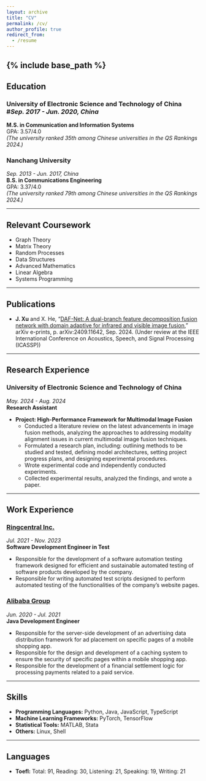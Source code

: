 ```yaml
---
layout: archive
title: "CV"
permalink: /cv/
author_profile: true
redirect_from:
  - /resume
---
```


{% include base_path %}
---

## Education

### University of Electronic Science and Technology of China    #*Sep. 2017 - Jun. 2020, China*    
**M.S. in Communication and Information Systems**  
GPA: 3.57/4.0  
*(The university ranked 35th among Chinese universities in the QS Rankings 2024.)*

### Nanchang University  
*Sep. 2013 - Jun. 2017, China*  
**B.S. in Communications Engineering**  
GPA: 3.37/4.0  
*(The university ranked 79th among Chinese universities in the QS Rankings 2024.)*

---

## Relevant Coursework
- Graph Theory
- Matrix Theory
- Random Processes
- Data Structures
- Advanced Mathematics
- Linear Algebra
- Systems Programming

---

## Publications
- **J. Xu** and X. He, “[DAF-Net: A dual-branch feature decomposition fusion network with domain adaptive for infrared and visible image fusion](https://arxiv.org/abs/2409.11642),” arXiv e-prints, p. arXiv:2409.11642, Sep. 2024. (Under review at the IEEE International Conference on Acoustics, Speech, and Signal Processing (ICASSP))

---

## Research Experience

### University of Electronic Science and Technology of China  
*May. 2024 - Aug. 2024*  
**Research Assistant**

- **Project: High-Performance Framework for Multimodal Image Fusion**
  - Conducted a literature review on the latest advancements in image fusion methods, analyzing the approaches to addressing modality alignment issues in current multimodal image fusion techniques.
  - Formulated a research plan, including: outlining methods to be studied and tested, defining model architectures, setting project progress plans, and designing experimental procedures.
  - Wrote experimental code and independently conducted experiments.
  - Collected experimental results, analyzed the findings, and wrote a paper.

---

## Work Experience

### [Ringcentral Inc.](https://www.ringcentral.com)  
*Jul. 2021 - Nov. 2023*  
**Software Development Engineer in Test**
- Responsible for the development of a software automation testing framework designed for efficient and sustainable automated testing of software products developed by the company.
- Responsible for writing automated test scripts designed to perform automated testing of the functionalities of the company’s website pages.

### [Alibaba Group](https://www.alibaba.com)  
*Jun. 2020 - Jul. 2021*  
**Java Development Engineer**
- Responsible for the server-side development of an advertising data distribution framework for ad placement on specific pages of a mobile shopping app.
- Responsible for the design and development of a caching system to ensure the security of specific pages within a mobile shopping app.
- Responsible for the development of a financial settlement logic for processing payments related to a paid service.

---

## Skills
- **Programming Languages:** Python, Java, JavaScript, TypeScript  
- **Machine Learning Frameworks:** PyTorch, TensorFlow  
- **Statistical Tools:** MATLAB, Stata  
- **Others:** Linux, Shell  

---

## Languages
- **Toefl:** Total: 91, Reading: 30, Listening: 21, Speaking: 19, Writing: 21  

